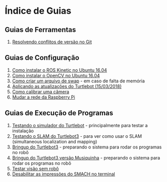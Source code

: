 # Índice de Guias

## Guias de Ferramentas

1. [Resolvendo conflitos de versão no Git](resolvendo_conflitos_git.md)

## Guias de Configuração

1. [Como instalar o ROS Kinetic no Ubuntu 16.04](como_instalar_ros_kinetic.md)
2. [Como instalar o OpenCV no Ubuntu 16.04](opencv_no_ubuntu1604.md)
3. [Como criar um arquivo de swap](swap.md) - em caso de falta de memória
4. [Aplicando as atualizações do Turtlebot (15/03/2018)](updates1503.md)
5. [Como calibrar uma câmera](calibrar_camera.md)
6. [Mudar a rede da Raspberry Pi](como_mudar_de_rede.md)

## Guias de Execução de Programas

1. [Testando o simulador do Turtlebot](turtlebot3_basic.md) - principalmente
para testar a instalação
2. [Testando o SLAM do Turtlebot3](turtlebot3_waffle_slam.md) - para ver como
usar o SLAM (simultaneous localization and mapping)
3. [Bringup do Turtlebot3](bringup.md) - preparando o sistema para rodar os
programas no robô
3. [Bringup do Turtlebot3 versão Musiquinha](bringup_musica.md) - preparando o sistema para rodar os
programas no robô
4. [Testar visão sem robô](debugar_sem_robo_opencv.md)
5. [Desabilitar as impressões do SMACH no terminal](desabilitar_prints_smach.md)


